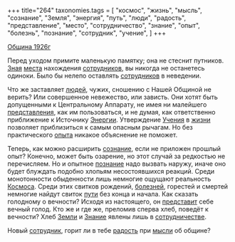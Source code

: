 +++
title="264"
taxonomies.tags = [
 "космос",
 "жизнь",
 "мысль",
 "сознание",
 "Земля",
 "энергия",
 "путь",
 "люди",
 "радость",
 "представление",
 "место",
 "сотрудничество",
 "знание",
 "опыт",
 "болезнь",
 "познание",
 "сотрудник",
 "учение",
]
+++

[Община 1926г](/agni/1926)

Перед уходом примите маленькую памятку; она не стеснит путников. [Зная](/tags/[познание](/tags/познание)) [места](/tags/место) нахождения [сотрудников](/tags/[сотрудник](/tags/сотрудник)), вы никогда не останетесь одиноки. Было бы нелепо оставлять [сотрудников](/tags/[сотрудник](/tags/сотрудник)) в неведении.   

Что же заставляет [людей](/tags/люди), чужих, сношению с Нашей Общиной не верить? Или совершенное невежество, или зависть. Они хотят быть допущенными к Центральному Аппарату, не имея ни малейшего [представления](/tags/представление), как им пользоваться, и не думая, как ответственно приближение к Источнику [Энергии](/tags/энергия). Утверждение [Учения](/tags/учение) в [жизни](/tags/жизнь) позволяет приблизиться к самым опасным рычагам. Но без практического [опыта](/tags/опыт) никакое объяснение не поможет.   

Теперь, как можно расширить [сознание](/tags/сознание), если не приложен прошлый опыт? Конечно, может быть озарение, но этот случай за редкостью не перечисляем. Но и опытное [познание](/tags/познание) надо вызвать наружу, иначе оно будет блуждать подобно хлопьям несостоявшихся реакций. Среди монотонности обыденности лишь немногие ощущают реальность [Космоса](/tags/космос). Среди этих свитков рождений, [болезней](/tags/болезнь), горестей и смертей немногие найдут свиток [пути](/tags/путь) без конца и начала. Как сказать голодному о вечности? Исходя из настоящего, он [представит](/tags/представление) себе вечный голод. Кто же и где же, преломив сперва хлеб, поведёт к вечности? Хлеб [Земли](/tags/Земля) и [Знание](/tags/знание) явлены лишь в [сотрудничестве](/tags/сотрудничество).   

Новый [сотрудник](/tags/сотрудник), горит ли в тебе [радость](/tags/радость) при [мысли](/tags/мысль) об общине?   


